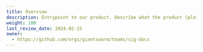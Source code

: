 ```yaml
---
title: Overview
description: Entrypoint to our product. Describe what the product (platform) looks like and different features it offers.
weight: 100
last_review_date: 2024-02-23
owner:
  - https://github.com/orgs/giantswarm/teams/sig-docs
---
```


